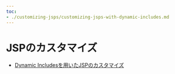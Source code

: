 ```yaml
---
toc:
- ./customizing-jsps/customizing-jsps-with-dynamic-includes.md
---
```

# JSPのカスタマイズ

* [Dynamic Includesを用いたJSPのカスタマイズ](./customizing-jsps/customizing-jsps-with-dynamic-includes.md)